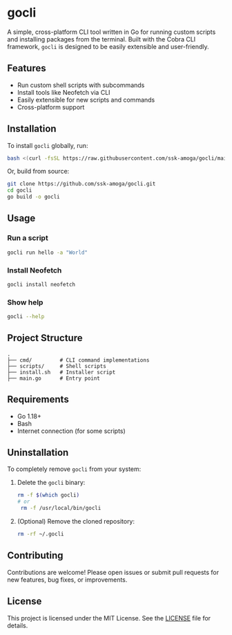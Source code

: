 # gocli

A simple, cross-platform CLI tool written in Go for running custom scripts and installing packages from the terminal. Built with the Cobra CLI framework, `gocli` is designed to be easily extensible and user-friendly.

## Features

- Run custom shell scripts with subcommands
- Install tools like Neofetch via CLI
- Easily extensible for new scripts and commands
- Cross-platform support

## Installation

To install `gocli` globally, run:

```bash
bash <(curl -fsSL https://raw.githubusercontent.com/ssk-amoga/gocli/main/install.sh)
```

Or, build from source:

```bash
git clone https://github.com/ssk-amoga/gocli.git
cd gocli
go build -o gocli
```

## Usage

### Run a script

```bash
gocli run hello -a "World"
```

### Install Neofetch

```bash
gocli install neofetch
```

### Show help

```bash
gocli --help
```

## Project Structure

```
.
├── cmd/         # CLI command implementations
├── scripts/     # Shell scripts
├── install.sh   # Installer script
├── main.go      # Entry point
```

## Requirements

- Go 1.18+
- Bash
- Internet connection (for some scripts)

## Uninstallation

To completely remove `gocli` from your system:

1. Delete the `gocli` binary:

   ```bash
   rm -f $(which gocli)
   # or
    rm -f /usr/local/bin/gocli
   ```

2. (Optional) Remove the cloned repository:

   ```bash
   rm -rf ~/.gocli
   ```

## Contributing

Contributions are welcome! Please open issues or submit pull requests for new features, bug fixes, or improvements.

## License

This project is licensed under the MIT License. See the [LICENSE](LICENSE) file for details.
